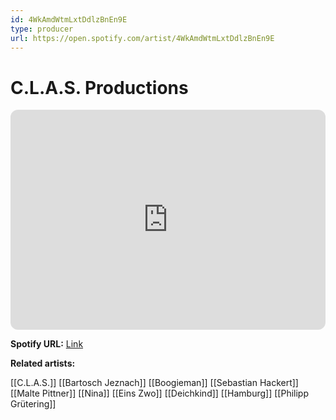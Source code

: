 ```yaml
---
id: 4WkAmdWtmLxtDdlzBnEn9E
type: producer
url: https://open.spotify.com/artist/4WkAmdWtmLxtDdlzBnEn9E
---
```

# C.L.A.S. Productions

<iframe style="border-radius:12px" src="https://open.spotify.com/embed/artist/4WkAmdWtmLxtDdlzBnEn9E" width="100%" height="352" frameBorder="0" allowfullscreen="" allow="autoplay; clipboard-write; encrypted-media; fullscreen; picture-in-picture" loading="lazy"></iframe>

**Spotify URL:** [Link](https://open.spotify.com/artist/4WkAmdWtmLxtDdlzBnEn9E)

**Related artists:**

[[C.L.A.S.]]
[[Bartosch Jeznach]]
[[Boogieman]]
[[Sebastian Hackert]]
[[Malte Pittner]]
[[Nina]]
[[Eins Zwo]]
[[Deichkind]]
[[Hamburg]]
[[Philipp Grütering]]
